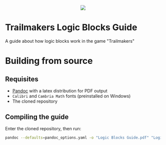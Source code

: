 <h1 align="center">
    <img src="https://i.imgur.com/YNxhfqJ.png"/>
</h1>

# Trailmakers Logic Blocks Guide

A guide about how logic blocks work in the game "Trailmakers"

# Building from source

## Requisites

- [Pandoc](https://pandoc.org/installing.html) with a latex distribution for PDF output
- `Calibri` and `Cambria Math` fonts (preinstalled on Windows)
- The cloned repository

## Compiling the guide

Enter the cloned repository, then run:

```bash
pandoc --defaults=pandoc_options.yaml -o "Logic Blocks Guide.pdf" "Logic Blocks Guide.md"
```
